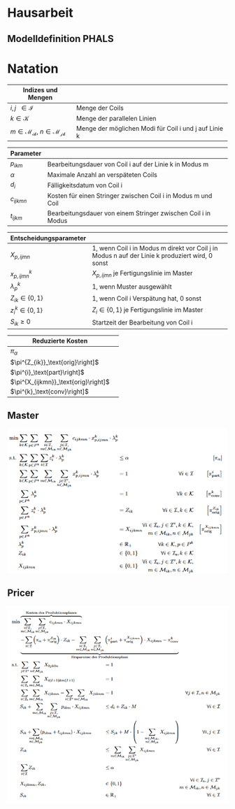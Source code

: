 # Hausarbeit
## Modelldefinition PHALS
# Natation

|Indizes und Mengen          |                                                                                  |
| --------------------------------------------------- | ------------------------------------------------------- |
|$i,j \ \ \in \mathcal{I}$                            | Menge der Coils                                         |       
|$k \in \mathcal{K}$  				      | Menge der parallelen Linien                             |
|$m \in \mathcal{M_{ik}},~n \in \mathcal{M_{jk}}$    | Menge der möglichen Modi für Coil i und j auf Linie k   |


|Parameter                                            |                                                         |
| --------------------------------------------------- | ------------------------------------------------------- |
|$p_{ikm}$                                            | Bearbeitungsdauer von Coil i auf der Linie k in Modus m |
|$\alpha$                                             | Maximale Anzahl an verspäteten Coils                    |
|$d_i$                                                | Fälligkeitsdatum von Coil i                             |
|$c_{ijkmn}$                                          | Kosten für einen Stringer zwischen Coil i in Modus m und Coil |
|$t_{ijkm}$                                          |Bearbeitungsdauer von einem Stringer zwischen Coil i in Modus |

|Entscheidungsparameter                               |                                                         |
| --------------------------------------------------- | ------------------------------------------------------- |
| $X_{p,ijmn}$                            	      |  1, wenn Coil i in Modus m direkt vor Coil j in Modus n auf der Linie k produziert wird, 0 sonst |
| $x^k_{p,ijmn}$                            	      |  $X_{p,ijmn}$ je Fertigungslinie im Master             |
| $\lambda^k_p$                                       | 1, wenn Muster ausgewählt				|
| $Z_{ik} \in \{0,1\}$                                 | 1, wenn Coil i Verspätung hat, 0 sonst                  |
| $z^k_{i} \in \{0,1\}$                               |  $Z_{i} \in \{0,1\}$  je Fertigungslinie im Master                                                 |                                
| $S_{ik} \geq 0$                                        | Startzeit der Bearbeitung von Coil i                    |

|Reduzierte Kosten                              |                                                         |
| --------------------------------------------------- | ------------------------------------------------------- |
|$\pi_{\alpha}$                                 |                                                    |
|$\pi^{Z_{ik}}_\text{orig}\right]$                                 |                                                    |
|$\pi^{i}_\text{part}\right]$                                 |                                                    |
|$\pi^{X_{ijkmn}}_\text{orig}\right]$                                 |                                                    |
|$\pi^{k}_\text{conv}\right]$                                 |                                                    |
## Master
![alt text](./pictures/master1.png)

## Pricer
![alt text](./pictures/pricer1.png)

